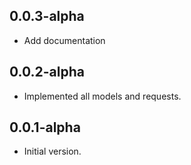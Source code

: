 ## 0.0.3-alpha

- Add documentation

## 0.0.2-alpha

- Implemented all models and requests.

## 0.0.1-alpha

- Initial version.
